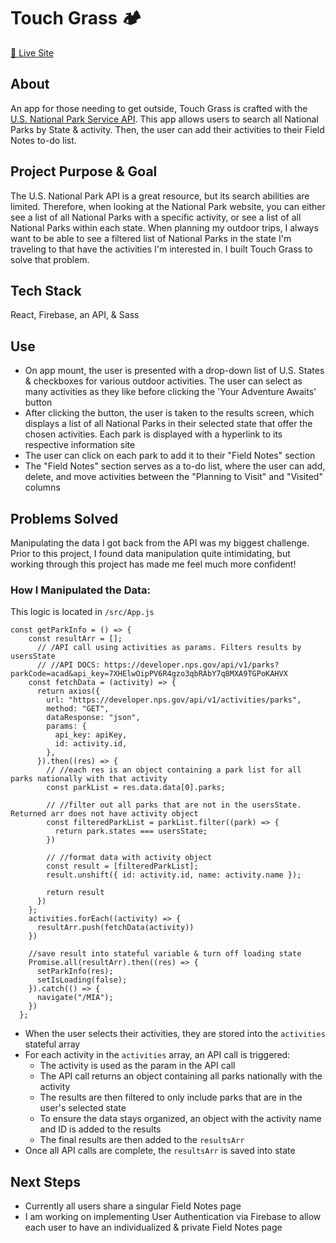 # Touch Grass 🏕️
<a href="https://itsoliviasparks-touch-grass.netlify.app">🔗 Live Site</a>

## About
An app for those needing to get outside, Touch Grass is crafted with the <a href="https://www.nps.gov/subjects/developer/api-documentation.htm">U.S. National Park Service API</a>.
This app allows users to search all National Parks by State & activity. Then, the user can add their activities to their Field Notes to-do list.

## Project Purpose & Goal
The U.S. National Park API is a great resource, but its search abilities are limited. Therefore, when looking at the National Park website, you can either see a list of all National Parks with a specific activity, or see a list of all National Parks within each state. When planning my outdoor trips, I always want to be able to see a filtered list of National Parks in the state I'm traveling to that have the activities I'm interested in. I built Touch Grass to solve that problem.

## Tech Stack
React, Firebase, an API, & Sass

## Use
- On app mount, the user is presented with a drop-down list of U.S. States & checkboxes for various outdoor activities. The user can select as many activities as they like before clicking the 'Your Adventure Awaits' button
- After clicking the button, the user is taken to the results screen, which displays a list of all National Parks in their selected state that offer the chosen activities. Each park is displayed with a hyperlink to its respective information site
- The user can click on each park to add it to their "Field Notes" section
- The "Field Notes" section serves as a to-do list, where the user can add, delete, and move activities between the "Planning to Visit" and "Visited" columns

## Problems Solved
Manipulating the data I got back from the API was my biggest challenge. Prior to this project, I found data manipulation quite intimidating, but working through this project has made me feel much more confident!

### How I Manipulated the Data:
This logic is located in `/src/App.js`
```
const getParkInfo = () => {
    const resultArr = [];
      // /API call using activities as params. Filters results by usersState
      // //API DOCS: https://developer.nps.gov/api/v1/parks?parkCode=acad&api_key=7XHElwOipPV6R4gzo3qbRAbY7q8MXA9TGPoKAHVX
    const fetchData = (activity) => {
      return axios({
        url: "https://developer.nps.gov/api/v1/activities/parks",
        method: "GET",
        dataResponse: "json",
        params: {
          api_key: apiKey,
          id: activity.id,
        },
      }).then((res) => {
        // //each res is an object containing a park list for all parks nationally with that activity
        const parkList = res.data.data[0].parks;

        // //filter out all parks that are not in the usersState. Returned arr does not have activity object
        const filteredParkList = parkList.filter((park) => {
          return park.states === usersState;
        })

        // //format data with activity object
        const result = [filteredParkList];
        result.unshift({ id: activity.id, name: activity.name });

        return result
      })
    };
    activities.forEach((activity) => {
      resultArr.push(fetchData(activity))
    })

    //save result into stateful variable & turn off loading state
    Promise.all(resultArr).then((res) => {
      setParkInfo(res);
      setIsLoading(false);
    }).catch(() => {
      navigate("/MIA");
    })
  };
```
- When the user selects their activities, they are stored into the `activities` stateful array
- For each activity in the `activities` array, an API call is triggered:
  - The activity is used as the param in the API call
  - The API call returns an object containing all parks nationally with the activity
  - The results are then filtered to only include parks that are in the user's selected state
  - To ensure the data stays organized, an object with the activity name and ID is added to the results
  - The final results are then added to the `resultsArr`
- Once all API calls are complete, the `resultsArr` is saved into state


## Next Steps
- Currently all users share a singular Field Notes page
- I am working on implementing User Authentication via Firebase to allow each user to have an individualized & private Field Notes page
